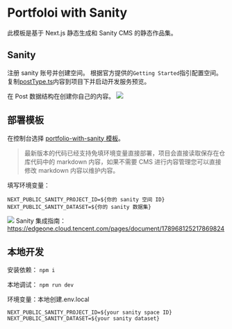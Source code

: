 # Portfoloi with Sanity

此模板是基于 Next.js 静态生成和 Sanity CMS 的静态作品集。

## Sanity

注册 sanity 账号并创建空间。
根据官方提供的`Getting Started`指引配置空间。
复制[postType.ts](https://github.com/TencentEdgeOne/pages-templates/tree/main/examples/portfolio-with-sanity/postType.ts)内容到项目下并启动开发服务预览。

在 Post 数据结构在创建你自己的内容。
![](https://cloudcache.tencent-cloud.com/qcloud/ui/static/static_source_business/1f135100-a4b5-4311-8038-ef246602ae47.png)

## 部署模板

在控制台选择 [portfolio-with-sanity 模板](https://console.cloud.tencent.com/edgeone/pages/new?template=portfolio-with-sanity)。

> 最新版本的代码已经支持免填环境变量直接部署，项目会直接读取保存在仓库代码中的 markdown 内容，如果不需要 CMS 进行内容管理您可以直接修改 markdown 内容以维护内容。

填写环境变量：

```
NEXT_PUBLIC_SANITY_PROJECT_ID=${你的 sanity 空间 ID}
NEXT_PUBLIC_SANITY_DATASET=${你的 sanity 数据集}
```

![](https://cloudcache.tencent-cloud.com/qcloud/ui/static/static_source_business/752893cb-caf0-4414-902a-8380c6ba243a.png)
Sanity 集成指南：https://edgeone.cloud.tencent.com/pages/document/178968125217869824

## 本地开发

安装依赖： `npm i`

本地调试： `npm run dev`

环境变量：本地创建.env.local

```
NEXT_PUBLIC_SANITY_PROJECT_ID=${your sanity space ID}
NEXT_PUBLIC_SANITY_DATASET=${your sanity dataset}
```

